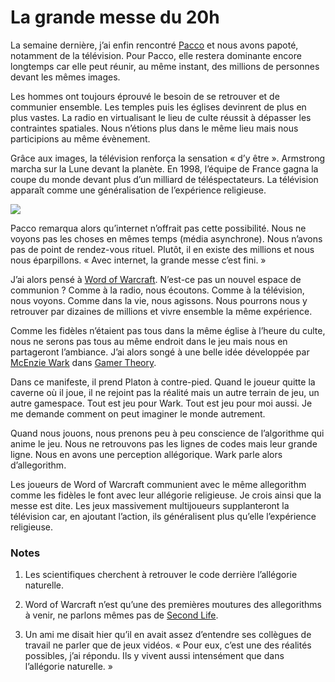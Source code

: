 # La grande messe du 20h

La semaine dernière, j’ai enfin rencontré [Pacco](http://www.fuckingkarma.com/) et nous avons papoté, notamment de la télévision. Pour Pacco, elle restera dominante encore longtemps car elle peut réunir, au même instant, des millions de personnes devant les mêmes images.

Les hommes ont toujours éprouvé le besoin de se retrouver et de communier ensemble. Les temples puis les églises devinrent de plus en plus vastes. La radio en virtualisant le lieu de culte réussit à dépasser les contraintes spatiales. Nous n’étions plus dans le même lieu mais nous participions au même évènement.

Grâce aux images, la télévision renforça la sensation « d’y être ». Armstrong marcha sur la Lune devant la planète. En 1998, l’équipe de France gagna la coupe du monde devant plus d’un milliard de téléspectateurs. La télévision apparaît comme une généralisation de l’expérience religieuse.

![](https://tcrouzet.com/images_tc/2007/10/pacco6.jpg)

Pacco remarqua alors qu’internet n’offrait pas cette possibilité. Nous ne voyons pas les choses en mêmes temps (média asynchrone). Nous n’avons pas de point de rendez-vous rituel. Plutôt, il en existe des millions et nous nous éparpillons. « Avec internet, la grande messe c’est fini. »

J’ai alors pensé à [Word of Warcraft](http://fr.wikipedia.org/wiki/World_of_Warcraft). N’est-ce pas un nouvel espace de communion ? Comme à la radio, nous écoutons. Comme à la télévision, nous voyons. Comme dans la vie, nous agissons. Nous pourrons nous y retrouver par dizaines de millions et vivre ensemble la même expérience.

Comme les fidèles n’étaient pas tous dans la même église à l’heure du culte, nous ne serons pas tous au même endroit dans le jeu mais nous en partageront l’ambiance. J’ai alors songé à une belle idée développée par [McEnzie Wark](http://www.ludiccrew.org/wark/) dans [Gamer Theory](http://www.amazon.fr/Gamer-Theory-McKenzie-Wark/dp/0674025199/).

Dans ce manifeste, il prend Platon à contre-pied. Quand le joueur quitte la caverne où il joue, il ne rejoint pas la réalité mais un autre terrain de jeu, un autre gamespace. Tout est jeu pour Wark. Tout est jeu pour moi aussi. Je me demande comment on peut imaginer le monde autrement.

Quand nous jouons, nous prenons peu à peu conscience de l’algorithme qui anime le jeu. Nous ne retrouvons pas les lignes de codes mais leur grande ligne. Nous en avons une perception allégorique. Wark parle alors d’allegorithm.

Les joueurs de Word of Warcraft communient avec le même allegorithm comme les fidèles le font avec leur allégorie religieuse. Je crois ainsi que la messe est dite. Les jeux massivement multijoueurs supplanteront la télévision car, en ajoutant l’action, ils généralisent plus qu’elle l’expérience religieuse.

### Notes

1. Les scientifiques cherchent à retrouver le code derrière l’allégorie naturelle.

2. Word of Warcraft n’est qu’une des premières moutures des allegorithms à venir, ne parlons mêmes pas de [Second Life](/2007/08/06/second-life-is-dead/).

3. Un ami me disait hier qu’il en avait assez d’entendre ses collègues de travail ne parler que de jeux vidéos. « Pour eux, c’est une des réalités possibles, j’ai répondu. Ils y vivent aussi intensément que dans l’allégorie naturelle. »